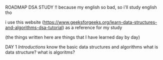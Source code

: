 ROADMAP DSA STUDY !!
because my english so bad, so i'll study english tho 


i use this website (https://www.geeksforgeeks.org/learn-data-structures-and-algorithms-dsa-tutorial) as a reference for my study

(the things written here are things that I have learned day by day)


DAY 1 *Introductions*
know the basic data structures and algorithms
what is data structure?
what is algoritms?

